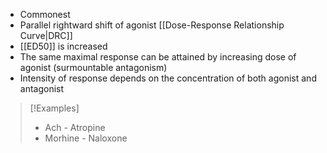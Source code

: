 - Commonest
- Parallel rightward shift of agonist [[Dose-Response Relationship Curve|DRC]]
- [[ED50]] is increased
- The same maximal response can be attained by increasing dose of agonist (surmountable antagonism)
- Intensity of response depends on the concentration of both agonist and antagonist


>[!Examples]
>- Ach - Atropine
>- Morhine - Naloxone

